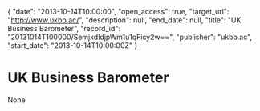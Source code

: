 {
  "date": "2013-10-14T10:00:00", 
  "open_access": true, 
  "target_url": "http://www.ukbb.ac/", 
  "description": null, 
  "end_date": null, 
  "title": "UK Business Barometer", 
  "record_id": "20131014T100000/SemjxdIdjpWm1u1qFicy2w==", 
  "publisher": "ukbb.ac", 
  "start_date": "2013-10-14T10:00:00Z"
}

# UK Business Barometer

None